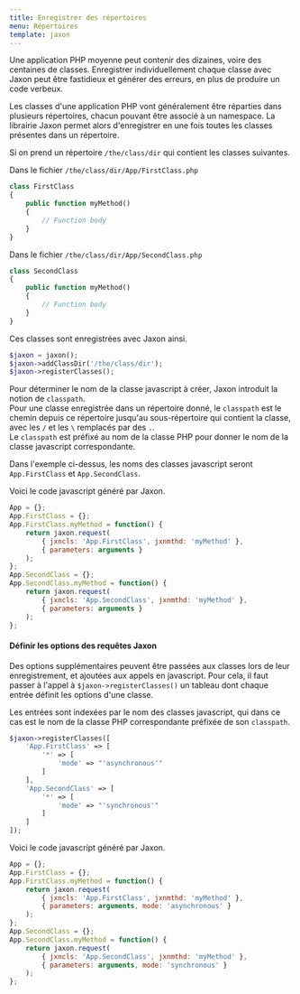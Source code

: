 ```yaml
---
title: Enregistrer des répertoires
menu: Répertoires
template: jaxon
---
```


Une application PHP moyenne peut contenir des dizaines, voire des centaines de classes. Enregistrer individuellement chaque classe avec Jaxon peut être fastidieux et générer des erreurs, en plus de produire un code verbeux.

Les classes d'une application PHP vont généralement être réparties dans plusieurs répertoires, chacun pouvant être associé à un namespace.
La librairie Jaxon permet alors d'enregistrer en une fois toutes les classes présentes dans un répertoire.

Si on prend un répertoire `/the/class/dir` qui contient les classes suivantes.

Dans le fichier `/the/class/dir/App/FirstClass.php`

```php
class FirstClass
{
    public function myMethod()
    {
        // Function body
    }
}
```

Dans le fichier `/the/class/dir/App/SecondClass.php`

```php
class SecondClass
{
    public function myMethod()
    {
        // Function body
    }
}
```

Ces classes sont enregistrées avec Jaxon ainsi.

```php
$jaxon = jaxon();
$jaxon->addClassDir('/the/class/dir');
$jaxon->registerClasses();
```

Pour déterminer le nom de la classe javascript à créer, Jaxon introduit la notion de `classpath`.  
Pour une classe enregistrée dans un répertoire donné, le `classpath` est le chemin depuis ce répertoire jusqu'au sous-répertoire qui contient la classe, avec les `/` et les `\` remplacés par des `.`.  
Le `classpath` est préfixé au nom de la classe PHP pour donner le nom de la classe javascript correspondante.

Dans l'exemple ci-dessus, les noms des classes javascript seront `App.FirstClass` et `App.SecondClass`.

Voici le code javascript généré par Jaxon.

```js
App = {};
App.FirstClass = {};
App.FirstClass.myMethod = function() {
    return jaxon.request(
        { jxncls: 'App.FirstClass', jxnmthd: 'myMethod' },
        { parameters: arguments }
    );
};
App.SecondClass = {};
App.SecondClass.myMethod = function() {
    return jaxon.request(
        { jxncls: 'App.SecondClass', jxnmthd: 'myMethod' },
        { parameters: arguments }
    );
};
```

#### Définir les options des requêtes Jaxon

Des options supplémentaires peuvent être passées aux classes lors de leur enregistrement, et ajoutées aux appels en javascript.
Pour cela, il faut passer à l'appel à `$jaxon->registerClasses()` un tableau dont chaque entrée définit les options d'une classe.

Les entrées sont indexées par le nom des classes javascript, qui dans ce cas est le nom de la classe PHP correspondante préfixée de son `classpath`.

```php
$jaxon->registerClasses([
    'App.FirstClass' => [
        '*' => [
            'mode' => "'asynchronous'"
        ]
    ],
    'App.SecondClass' => [
        '*' => [
            'mode' => "'synchronous'"
        ]
    ]
]);
```

Voici le code javascript généré par Jaxon.

```js
App = {};
App.FirstClass = {};
App.FirstClass.myMethod = function() {
    return jaxon.request(
        { jxncls: 'App.FirstClass', jxnmthd: 'myMethod' },
        { parameters: arguments, mode: 'asynchronous' }
    );
};
App.SecondClass = {};
App.SecondClass.myMethod = function() {
    return jaxon.request(
        { jxncls: 'App.SecondClass', jxnmthd: 'myMethod' },
        { parameters: arguments, mode: 'synchronous' }
    );
};
```
